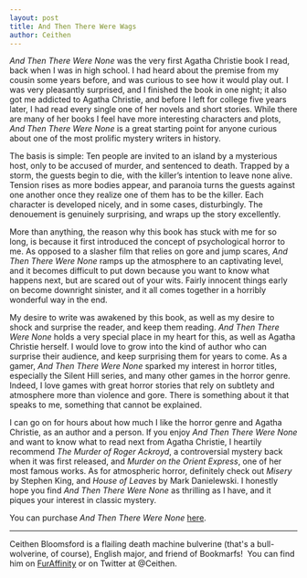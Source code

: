 ```yaml
---
layout: post
title: And Then There Were Wags
author: Ceithen
---
```


*And Then There Were None* was the very first Agatha Christie book I read, back when I was in high school. I had heard about the premise from my cousin some years before, and was curious to see how it would play out. I was very pleasantly surprised, and I finished the book in one night; it also got me addicted to Agatha Christie, and before I left for college five years later, I had read every single one of her novels and short stories. While there are many of her books I feel have more interesting characters and plots, *And Then There Were None* is a great starting point for anyone curious about one of the most prolific mystery writers in history.

The basis is simple: Ten people are invited to an island by a mysterious host, only to be accused of murder, and sentenced to death. Trapped by a storm, the guests begin to die, with the killer’s intention to leave none alive. Tension rises as more bodies appear, and paranoia turns the guests against one another once they realize one of them has to be the killer. Each character is developed nicely, and in some cases, disturbingly. The denouement is genuinely surprising, and wraps up the story excellently.

More than anything, the reason why this book has stuck with me for so long, is because it first introduced the concept of psychological horror to me. As opposed to a slasher film that relies on gore and jump scares, *And Then There Were None* ramps up the atmosphere to an captivating level, and it becomes difficult to put down because you want to know what happens next, but are scared out of your wits. Fairly innocent things early on become downright sinister, and it all comes together in a horribly wonderful way in the end.

My desire to write was awakened by this book, as well as my desire to shock and surprise the reader, and keep them reading. *And Then There Were None* holds a very special place in my heart for this, as well as Agatha Christie herself. I would love to grow into the kind of author who can surprise their audience, and keep surprising them for years to come. As a gamer, *And Then There Were None* sparked my interest in horror titles, especially the Silent Hill series, and many other games in the horror genre. Indeed, I love games with great horror stories that rely on subtlety and atmosphere more than violence and gore. There is something about it that speaks to me, something that cannot be explained.

I can go on for hours about how much I like the horror genre and Agatha Christie, as an author and a person. If you enjoy *And Then There Were None* and want to know what to read next from Agatha Christie, I heartily recommend *The Murder of Roger Ackroyd*, a controversial mystery back when it was first released, and *Murder on the Orient Express*, one of her most famous works. As for atmospheric horror, definitely check out *Misery* by Stephen King, and *House of Leaves* by Mark Danielewski. I honestly hope you find *And Then There Were None* as thrilling as I have, and it piques your interest in classic mystery.

You can purchase *And Then There Were None* [here](http://www.amazon.com/Then-There-Were-None/dp/0062073486/ref=sr_1_1?s=books&amp;ie=UTF8&amp;qid=1397353087&amp;sr=1-1&amp;keywords=and+then+there+were+none).

-----

Ceithen Bloomsford is a flailing death machine bulverine (that's a bull-wolverine, of course), English major, and friend of Bookmarfs!  You can find him on [FurAffinity](http://www.furaffinity.net/user/ceithen/) or on Twitter at @Ceithen.
